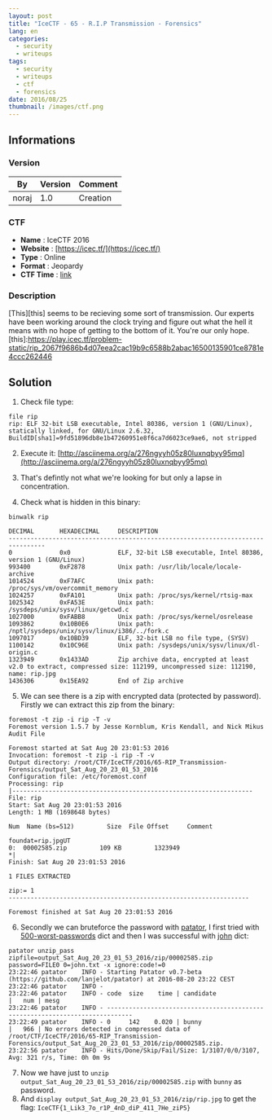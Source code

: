 ```yaml
---
layout: post
title: "IceCTF - 65 - R.I.P Transmission - Forensics"
lang: en
categories:
  - security
  - writeups
tags:
  - security
  - writeups
  - ctf
  - forensics
date: 2016/08/25
thumbnail: /images/ctf.png
---
```

## Informations

### Version

| By    | Version | Comment
| ---   | ---     | ---
| noraj | 1.0     | Creation

### CTF

- **Name** : IceCTF 2016
- **Website** : [https://icec.tf/](https://icec.tf/)
- **Type** : Online
- **Format** : Jeopardy
- **CTF Time** : [link](https://ctftime.org/event/319)

### Description

[This][this] seems to be recieving some sort of transmission. Our experts have been working around the clock trying and figure out what the hell it means with no hope of getting to the bottom of it. You're our only hope.
[this]:https://play.icec.tf/problem-static/rip_2067f9686b4d07eea2cac19b9c6588b2abac16500135901ce8781e4ccc262446

## Solution

1. Check file type:
```
file rip
rip: ELF 32-bit LSB executable, Intel 80386, version 1 (GNU/Linux), statically linked, for GNU/Linux 2.6.32, BuildID[sha1]=9fd51896db8e1b47260951e8f6ca7d6023ce9ae6, not stripped
```
2. Execute it: [http://asciinema.org/a/276ngyyh05z80luxnqbyy95mq](http://asciinema.org/a/276ngyyh05z80luxnqbyy95mq)

3. That's defintly not what we're looking for but only a lapse in concentration.
4. Check what is hidden in this binary:
```
binwalk rip

DECIMAL       HEXADECIMAL     DESCRIPTION
--------------------------------------------------------------------------------
0             0x0             ELF, 32-bit LSB executable, Intel 80386, version 1 (GNU/Linux)
993400        0xF2878         Unix path: /usr/lib/locale/locale-archive
1014524       0xF7AFC         Unix path: /proc/sys/vm/overcommit_memory
1024257       0xFA101         Unix path: /proc/sys/kernel/rtsig-max
1025342       0xFA53E         Unix path: /sysdeps/unix/sysv/linux/getcwd.c
1027000       0xFABB8         Unix path: /proc/sys/kernel/osrelease
1093862       0x10B0E6        Unix path: /nptl/sysdeps/unix/sysv/linux/i386/../fork.c
1097017       0x10BD39        ELF, 32-bit LSB no file type, (SYSV)
1100142       0x10C96E        Unix path: /sysdeps/unix/sysv/linux/dl-origin.c
1323949       0x1433AD        Zip archive data, encrypted at least v2.0 to extract, compressed size: 112199, uncompressed size: 112190, name: rip.jpg
1436306       0x15EA92        End of Zip archive
```
5. We can see there is a zip with encrypted data (protected by password). Firstly we can extract this zip from the binary:
```
foremost -t zip -i rip -T -v
Foremost version 1.5.7 by Jesse Kornblum, Kris Kendall, and Nick Mikus
Audit File

Foremost started at Sat Aug 20 23:01:53 2016
Invocation: foremost -t zip -i rip -T -v
Output directory: /root/CTF/IceCTF/2016/65-RIP_Transmission-Forensics/output_Sat_Aug_20_23_01_53_2016
Configuration file: /etc/foremost.conf
Processing: rip
|------------------------------------------------------------------
File: rip
Start: Sat Aug 20 23:01:53 2016
Length: 1 MB (1698648 bytes)

Num	 Name (bs=512)	       Size	 File Offset	 Comment

foundat=rip.jpgUT
0:	00002585.zip 	     109 KB 	    1323949 	 
*|
Finish: Sat Aug 20 23:01:53 2016

1 FILES EXTRACTED

zip:= 1
------------------------------------------------------------------

Foremost finished at Sat Aug 20 23:01:53 2016
```
6. Secondly we can bruteforce the password with [patator][patator], I first tried with [500-worst-passwords][500-worst-passwords] dict and then I was successful with [john][john] dict:
```
patator unzip_pass zipfile=output_Sat_Aug_20_23_01_53_2016/zip/00002585.zip password=FILE0 0=john.txt -x ignore:code!=0
23:22:46 patator    INFO - Starting Patator v0.7-beta (https://github.com/lanjelot/patator) at 2016-08-20 23:22 CEST
23:22:46 patator    INFO -                                                                              
23:22:46 patator    INFO - code  size    time | candidate                          |   num | mesg
23:22:46 patator    INFO - -----------------------------------------------------------------------------
23:22:49 patator    INFO - 0     142    0.020 | bunny                              |   966 | No errors detected in compressed data of /root/CTF/IceCTF/2016/65-RIP_Transmission-Forensics/output_Sat_Aug_20_23_01_53_2016/zip/00002585.zip.
23:22:56 patator    INFO - Hits/Done/Skip/Fail/Size: 1/3107/0/0/3107, Avg: 321 r/s, Time: 0h 0m 9s
```
7. Now we have just to `unzip output_Sat_Aug_20_23_01_53_2016/zip/00002585.zip` with `bunny` as password.
8. And `display output_Sat_Aug_20_23_01_53_2016/zip/rip.jpg` to get the flag:  `IceCTF{1_Lik3_7o_r1P_4nD_diP_411_7He_ziP5}`

[patator]:https://github.com/lanjelot/patator
[500-worst-passwords]:http://downloads.skullsecurity.org/passwords/500-worst-passwords.txt.bz2
[john]:http://downloads.skullsecurity.org/passwords/john.txt.bz2

